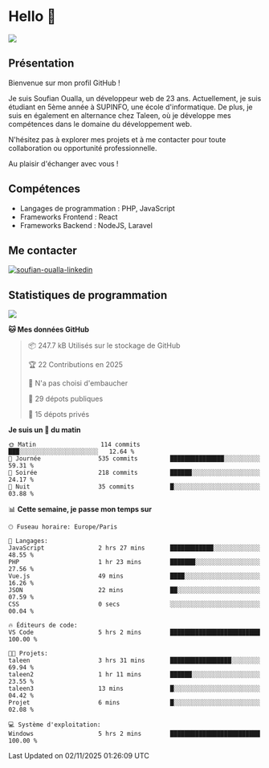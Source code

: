 # Hello 👋

![](https://komarev.com/ghpvc/?username=OSoufian&color=1a1b27)

## Présentation

Bienvenue sur mon profil GitHub !

Je suis Soufian Oualla, un développeur web de 23 ans. Actuellement, je suis étudiant en 5ème année à SUPINFO, une école d'informatique. De plus, je suis en également en alternance chez Taleen, où je développe mes compétences dans le domaine du développement web.

N'hésitez pas à explorer mes projets et à me contacter pour toute collaboration ou opportunité professionnelle.

Au plaisir d'échanger avec vous !

## Compétences

- Langages de programmation : PHP, JavaScript
- Frameworks Frontend : React
- Frameworks Backend : NodeJS, Laravel

## Me contacter

<p>
<a href="https://www.linkedin.com/in/soufian-oualla/" target="_blank"><img align="center" src="https://img.shields.io/badge/-LinkedIn-0077B5?style=for-the-badge&logo=Linkedin&logoColor=white" alt="soufian-oualla-linkedin"/></a>

## Statistiques de programmation

<a href="https://github-readme-stats.vercel.app/api/top-langs/?username=OSoufian&layout=compact">
  <img align="center" src="https://github-readme-stats.vercel.app/api/top-langs/?username=OSoufian&layout=compact"/>
</a>

<br />

<!--START_SECTION:waka-->
**🐱 Mes données GitHub** 

> 📦 247.7 kB Utilisés sur le stockage de GitHub 
 > 
> 🏆 22 Contributions en 2025
 > 
> 🚫 N'a pas choisi d'embaucher
 > 
> 📜 29 dépots publiques 
 > 
> 🔑 15 dépots privés 
 > 
**Je suis un 🐤 du matin** 

```text
🌞 Matin                  114 commits         ███░░░░░░░░░░░░░░░░░░░░░░   12.64 % 
🌆 Journée                535 commits         ███████████████░░░░░░░░░░   59.31 % 
🌃 Soirée                 218 commits         ██████░░░░░░░░░░░░░░░░░░░   24.17 % 
🌙 Nuit                   35 commits          █░░░░░░░░░░░░░░░░░░░░░░░░   03.88 % 
```


📊 **Cette semaine, je passe mon temps sur** 

```text
🕑︎ Fuseau horaire: Europe/Paris

💬 Langages: 
JavaScript               2 hrs 27 mins       ████████████░░░░░░░░░░░░░   48.55 % 
PHP                      1 hr 23 mins        ███████░░░░░░░░░░░░░░░░░░   27.56 % 
Vue.js                   49 mins             ████░░░░░░░░░░░░░░░░░░░░░   16.26 % 
JSON                     22 mins             ██░░░░░░░░░░░░░░░░░░░░░░░   07.59 % 
CSS                      0 secs              ░░░░░░░░░░░░░░░░░░░░░░░░░   00.04 % 

🔥 Éditeurs de code: 
VS Code                  5 hrs 2 mins        █████████████████████████   100.00 % 

🐱‍💻 Projets: 
taleen                   3 hrs 31 mins       █████████████████░░░░░░░░   69.94 % 
taleen2                  1 hr 11 mins        ██████░░░░░░░░░░░░░░░░░░░   23.55 % 
taleen3                  13 mins             █░░░░░░░░░░░░░░░░░░░░░░░░   04.42 % 
Projet                   6 mins              █░░░░░░░░░░░░░░░░░░░░░░░░   02.08 % 

💻 Système d'exploitation: 
Windows                  5 hrs 2 mins        █████████████████████████   100.00 % 
```


 Last Updated on 02/11/2025 01:26:09 UTC
<!--END_SECTION:waka-->
